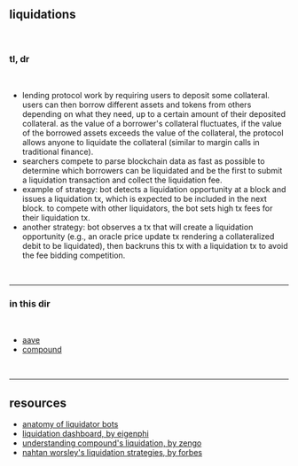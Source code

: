 ## liquidations

<br>

### tl, dr

<br>

* lending protocol work by requiring users to deposit some collateral. users can then borrow different assets and tokens from others depending on what they need, up to a certain amount of their deposited collateral. as the value of a borrower's collateral fluctuates, if the value of the borrowed assets exceeds the value of the collateral, the protocol allows anyone to liquidate the collateral (similar to margin calls in traditional finance). 
* searchers compete to parse blockchain data as fast as possible to determine which borrowers can be liquidated and be the first to submit a liquidation transaction and collect the liquidation fee.
* example of strategy: bot detects a liquidation opportunity at a block and issues a liquidation tx, which is expected to be included in the next block. to compete with other liquidators, the bot sets high tx fees for their liquidation tx.
* another strategy: bot observes a tx that will create a liquidation opportunity (e.g., an oracle price update tx rendering a collateralized debit to be liquidated), then backruns this tx with a liquidation tx to avoid the fee bidding competition.

<br>

---

### in this dir

<br>

* [aave](aave.md)
* [compound](compound.md)

<br>

---

## resources

* [anatomy of liquidator bots](https://github.com/go-outside-labs/mev-toolkit/blob/main/anatomy_of_mev_bots/bots/liquidators.md)
* [liquidation dashboard, by eigenphi](https://eigenphi.io/mev/ethereum/liquidation)
* [understanding compound's liquidation, by zengo](https://zengo.com/understanding-compounds-liquidation/)
* [nahtan worsley's liquidation strategies, by forbes](https://www.forbes.com/sites/jeffkauflin/2022/10/11/the-secretive-world-of-mev-where-crypto-bots-scalp-investors-for-big-profits/?sh=25489eda2d8d) 
